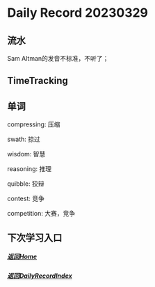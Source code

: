 
Daily Record 20230329
=====================

## 流水

Sam Altman的发音不标准，不听了；



## TimeTracking



## 单词

compressing: 压缩

swath: 掠过

wisdom: 智慧

reasoning: 推理

quibble: 狡辩

contest: 竞争

competition: 大赛，竞争





## 下次学习入口



##### [返回Home](../../../README.md)



##### [返回DailyRecordIndex](../index.md)


